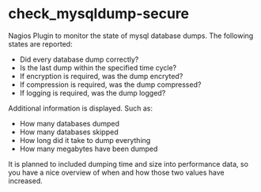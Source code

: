 # check_mysqldump-secure

Nagios Plugin to monitor the state of mysql database dumps. The following states are reported:
* Did every database dump correctly?
* Is the last dump within the specified time cycle?
* If encryption is required, was the dump encryted?
* If compression is required, was the dump compressed?
* If logging is required, was the dump logged?
 
Additional information is displayed. Such as:
* How many databases dumped
* How many databases skipped
* How long did it take to dump everything
* How many megabytes have been dumped

It is planned to included dumping time and size into performance data, so you have a nice overview of when and how those two values have increased.

